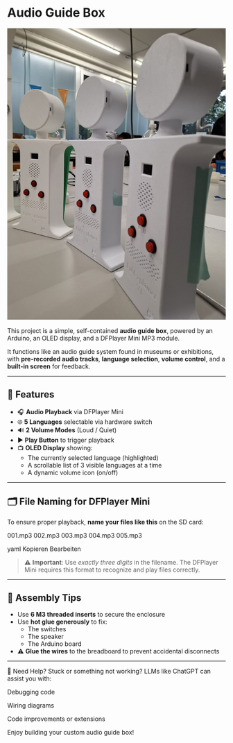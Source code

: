 # Audio Guide Box

![Audio Guide Box Assembled](pictures/assembled.jpg)

This project is a simple, self-contained **audio guide box**, powered by an Arduino, an OLED display, and a DFPlayer Mini MP3 module.

It functions like an audio guide system found in museums or exhibitions, with **pre-recorded audio tracks**, **language selection**, **volume control**, and a **built-in screen** for feedback.

---

## 🔧 Features

- 🎧 **Audio Playback** via DFPlayer Mini  
- 🌐 **5 Languages** selectable via hardware switch  
- 🔊 **2 Volume Modes** (Loud / Quiet)  
- ▶️ **Play Button** to trigger playback  
- 📺 **OLED Display** showing:
  - The currently selected language (highlighted)
  - A scrollable list of 3 visible languages at a time
  - A dynamic volume icon (on/off)

---

## 🗂️ File Naming for DFPlayer Mini

To ensure proper playback, **name your files like this** on the SD card:

001.mp3
002.mp3
003.mp3
004.mp3
005.mp3

yaml
Kopieren
Bearbeiten

> ⚠️ **Important**: Use *exactly three digits* in the filename. The DFPlayer Mini requires this format to recognize and play files correctly.

---

## 🧰 Assembly Tips

- Use **6 M3 threaded inserts** to secure the enclosure  
- Use **hot glue generously** to fix:
  - The switches  
  - The speaker  
  - The Arduino board  
- ⚠️ **Glue the wires** to the breadboard to prevent accidental disconnects

---

🤖 Need Help?
Stuck or something not working?
LLMs like ChatGPT can assist you with:

Debugging code

Wiring diagrams

Code improvements or extensions


Enjoy building your custom audio guide box!
